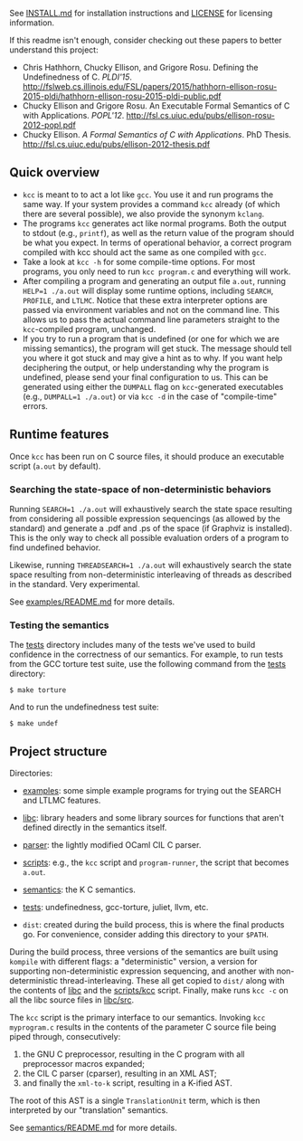 See [INSTALL.md](INSTALL.md) for installation instructions and [LICENSE](LICENSE) for licensing
information.

If this readme isn't enough, consider checking out these papers to better
understand this project:
- Chris Hathhorn, Chucky Ellison, and Grigore Rosu. Defining the
  Undefinedness of C. *PLDI'15*.
  <http://fslweb.cs.illinois.edu/FSL/papers/2015/hathhorn-ellison-rosu-2015-pldi/hathhorn-ellison-rosu-2015-pldi-public.pdf>
- Chucky Ellison and Grigore Rosu. An Executable Formal Semantics of C with 
  Applications. *POPL'12*. 
  <http://fsl.cs.uiuc.edu/pubs/ellison-rosu-2012-popl.pdf>
- Chucky Ellison. *A Formal Semantics of C with Applications*. PhD Thesis.
  <http://fsl.cs.uiuc.edu/pubs/ellison-2012-thesis.pdf>

## Quick overview

- `kcc` is meant to to act a lot like `gcc`. You use it and run programs the
  same way. If your system provides a command `kcc` already (of which there are
  several possible), we also provide the synonym `kclang`.
- The programs `kcc` generates act like normal programs. Both the output to
  stdout (e.g., `printf`), as well as the return value of the program should be
  what you expect. In terms of operational behavior, a correct program compiled
  with kcc should act the same as one compiled with `gcc`.
- Take a look at `kcc -h` for some compile-time options. For most programs,
  you only need to run `kcc program.c` and everything will work.
- After compiling a program and generating an output file `a.out`, running
  `HELP=1 ./a.out` will display some runtime options, including `SEARCH`,
  `PROFILE`, and `LTLMC`. Notice that these extra interpreter options are
  passed via environment variables and not on the command line. This allows us
  to pass the actual command line parameters straight to the `kcc`-compiled
  program, unchanged.
- If you try to run a program that is undefined (or one for which we are
  missing semantics), the program will get stuck. The message should tell you
  where it got stuck and may give a hint as to why. If you want help
  deciphering the output, or help understanding why the program is undefined,
  please send your final configuration to us. This can be generated using
  either the `DUMPALL` flag on `kcc`-generated executables (e.g., `DUMPALL=1
  ./a.out`) or via `kcc -d` in the case of "compile-time" errors.

## Runtime features

Once `kcc` has been run on C source files, it should produce an executable
script (`a.out` by default).

### Searching the state-space of non-deterministic behaviors

Running `SEARCH=1 ./a.out` will exhaustively search the state space resulting
from considering all possible expression sequencings (as allowed by the
standard) and generate a .pdf and .ps of the space (if Graphviz is installed).
This is the only way to check all possible evaluation orders of a program to
find undefined behavior.

Likewise, running `THREADSEARCH=1 ./a.out` will exhaustively search the state
space resulting from non-deterministic interleaving of threads as described in
the standard. Very experimental.

See [examples/README.md](examples/README.md#search) for more details.

### Testing the semantics

The [tests][] directory includes many of the tests we've used to build confidence
in the correctness of our semantics. For example, to run tests from the GCC
torture test suite, use the following command from the [tests][] directory:
```
$ make torture
```
And to run the undefinedness test suite:
```
$ make undef
```

## Project structure

Directories:

- [examples][]: some simple example programs for trying out the SEARCH and
  LTLMC features.

- [libc][]: library headers and some library sources for functions that aren't
  defined directly in the semantics itself.

- [parser][]: the lightly modified OCaml CIL C parser.

- [scripts][]: e.g., the `kcc` script and `program-runner`, the script that
  becomes `a.out`.

- [semantics][]: the K C semantics.

- [tests][]: undefinedness, gcc-torture, juliet, llvm, etc.

- `dist`: created during the build process, this is where the final products
  go. For convenience, consider adding this directory to your `$PATH`.

During the build process, three versions of the semantics are built using
`kompile` with different flags: a "deterministic" version, a version for
supporting non-deterministic expression sequencing, and another with
non-deterministic thread-interleaving. These all get copied to `dist/` along
with the contents of [libc][] and the [scripts/kcc][] script. Finally, make
runs `kcc -c` on all the libc source files in [libc/src][].

The `kcc` script is the primary interface to our semantics. Invoking `kcc
myprogram.c` results in the contents of the parameter C source file being piped
through, consecutively:

1. the GNU C preprocessor, resulting in the C program with all preprocessor
   macros expanded;
2. the CIL C parser (cparser), resulting in an XML AST;
3. and finally the `xml-to-k` script, resulting in a K-ified AST.

The root of this AST is a single `TranslationUnit` term, which is then
interpreted by our "translation" semantics.

See [semantics/README.md][] for more details.

[semantics/README.md]: semantics/README.md
[semantics/language/dynamic.k]: semantics/language/dynamic.k
[scripts/kcc]: scripts/kcc
[scripts/program-runner]: scripts/program-runner
[scripts/query-kcc-prof]: scripts/query-kcc-prof
[examples]: examples
[libc]: libc
[libc/src]: libc/src
[parser]: parser
[scripts]: scripts
[semantics]: semantics
[tests]: tests
[INSTALL.md]: INSTALL.md
[LICENSE]: LICENSE
